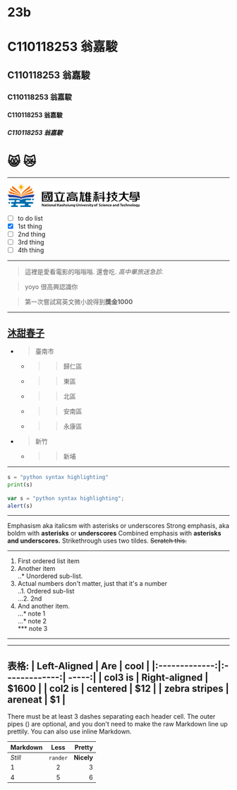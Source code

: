 # 23b
# C110118253 翁嘉駿
## C110118253 翁嘉駿
### C110118253 翁嘉駿
#### C110118253 翁嘉駿
##### C110118253 翁嘉駿

# 😸 😿

----------------------
![NKUST](logo.png "NKUST")

- [ ] to do list
- [x] 1st thing
- [ ] 2nd thing
- [ ] 3rd thing
- [ ] 4th thing
---------------------
> 這裡是愛看電影的嗡嗡嗡.
> 還會吃.
> *高中畢旅送急診.*

> yoyo
> 很高興認識你

> 第一次嘗試寫英文微小說得到**獎金1000**
---------------------
[沐甜春子](https://www.facebook.com/mschut612/)
---------------------

+ > 臺南市
   + >>歸仁區

   + >>東區

   + >>北區

   + >>安南區

   + >>永康區

* > 新竹
   + >>新埔

---------------------
```python
s = "python syntax highlighting"
print(s)
```
```javascript
var s = "python syntax highlighting";
alert(s)

```
---
Emphasism aka italicsm with asterisks or underscores
Strong emphasis, aka boldm with **asterisks** or **underscores**
Combined emphasis with **asterisks and underscores.**
Strikethrough uses two tildes. ~~Scratch this.~~

---
1. First ordered list item
2. Another item <br>
..*  Unordered sub-list.
4. Actual numbers don't matter, just that it's a number</br>
..1. Ordered sub-list</br>
...2. 2nd
5. And another item.</br>
...* note 1</br>
...* note 2</br>
***  note 3
---
---------------------
表格:
| Left-Aligned  |      Are      |  cool |
|:-------------:|:-------------:| -----:|
|    col3 is    | Right-aligned | $1600 |
|    col2 is    |   centered    |   $12 |
| zebra stripes |    areneat    |    $1 |
---
<p>There must be at least 3 dashes separating each header cell.
The outer pipes () are optional, and you don't need to make the
raw Markdown line up prettily. You can also use inline Markdown.</p>

| Markdown |   Less   |     Pretty |
|:--------|:--------:| ----------:|
| *Still*  | `rander` | **Nicely** |
|    1     |    2     |          3 |
|    4     |    5     |      6|

